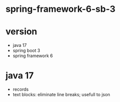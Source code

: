 # spring-framework-6-sb-3

# version
- java 17
- spring boot 3
- spring framework 6

# java 17
- records
- text blocks: eliminate line breaks; usefull to json
